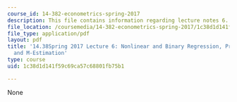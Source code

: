 ```yaml
---
course_id: 14-382-econometrics-spring-2017
description: This file contains information regarding lecture notes 6.
file_location: /coursemedia/14-382-econometrics-spring-2017/1c38d1d141f59c69ca57c68801fb75b1_MIT14_382S17_lec6.pdf
file_type: application/pdf
layout: pdf
title: '14.38Spring 2017 Lecture 6: Nonlinear and Binary Regression, Predictive Effects,
  and M-Estimation'
type: course
uid: 1c38d1d141f59c69ca57c68801fb75b1

---
```

None